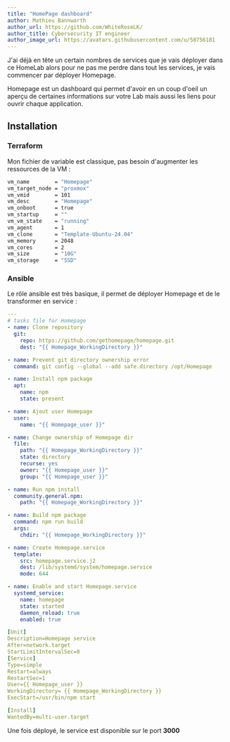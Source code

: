 ```yaml
---
title: "HomePage dashboard"
author: Mathieu Bannwarth
author_url: https://github.com/WhiteRoseLK/
author_title: Cybersecurity IT engineer
author_image_url: https://avatars.githubusercontent.com/u/50756181
---
```


J'ai déjà en tête un certain nombres de services que je vais déployer dans ce HomeLab alors pour ne pas me perdre dans tout les services, je vais commencer par déployer Homepage.

Homepage est un dashboard qui permet d'avoir en un coup d'oeil un aperçu de certaines informations sur votre Lab mais aussi les liens pour ouvrir chaque application.

## Installation

### Terraform

Mon fichier de variable est classique, pas besoin d'augmenter les ressources de la VM :

```bash
vm_name        = "Homepage"
vm_target_node = "proxmox"
vm_vmid        = 101
vm_desc        = "Homepage"
vm_onboot      = true
vm_startup     = ""
vm_vm_state    = "running"
vm_agent       = 1
vm_clone       = "Template-Ubuntu-24.04"
vm_memory      = 2048
vm_cores       = 2
vm_size        = "10G"
vm_storage     = "SSD"
```

### Ansible

Le rôle ansible est très basique, il permet de déployer Homepage et de le transformer en service :

```YAML roles/Homepage/tasks/main.yml
---
# tasks file for Homepage
- name: Clone repository
  git:
    repo: https://github.com/gethomepage/homepage.git
    dest: "{{ Homepage_WorkingDirectory }}"

- name: Prevent git directory ownership error
  command: git config --global --add safe.directory /opt/Homepage

- name: Install npm package
  apt:
    name: npm
    state: present

- name: Ajout user Homepage
  user:
    name: "{{ Homepage_user }}"

- name: Change ownership of Homepage dir
  file:
    path: "{{ Homepage_WorkingDirectory }}"
    state: directory
    recurse: yes
    owner: "{{ Homepage_user }}"
    group: "{{ Homepage_user }}"

- name: Run npm install
  community.general.npm:
    path: "{{ Homepage_WorkingDirectory }}"

- name: Build npm package
  command: npm run build
  args:
    chdir: "{{ Homepage_WorkingDirectory }}"

- name: Create Homepage.service
  template:
    src: homepage.service.j2
    dest: /lib/systemd/system/homepage.service
    mode: 644

- name: Enable and start Homepage.service
  systemd_service:
    name: homepage
    state: started
    daemon_reload: true
    enabled: true
```

```YAML roles/Homepage/templates/homepage.service.j2
[Unit]
Description=Homepage service
After=network.target
StartLimitIntervalSec=0
[Service]
Type=simple
Restart=always
RestartSec=1
User={{ Homepage_user }}
WorkingDirectory= {{ Homepage_WorkingDirectory }}
ExecStart=/usr/bin/npm start

[Install]
WantedBy=multi-user.target
```

Une fois déployé, le service est disponible sur le port **3000**